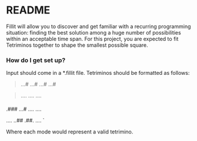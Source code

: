 # README #

Fillit will allow you to discover and get familiar with a recurring programming situation: finding the best solution among a huge number of possibilities within an acceptable time span. For this project, you are expected to fit Tetriminos together to shape the smallest possible square.

### How do I get set up? ###

Input should come in a \*.fillit file. Tetriminos should be formatted as follows:

>
>...#
>...#
>...#
>...#

>....
>....
>....
>####

.###
...#
....
....

....
..##
.##.
....
`

Where each mode would represent a valid tetrimino.